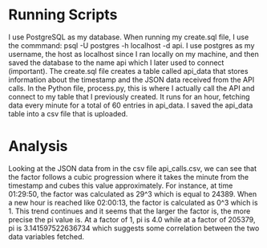 # Running Scripts
I use PostgreSQL as my database. When running my create.sql file, I use the commmand: psql -U postgres -h localhost -d api. I use postgres as my username, the host as localhost since I ran locally on my machine, and then saved the database to the name api which I later used to connect (important). The create.sql file creates a table called api_data that stores information about the timestamp and the JSON data received from the API calls.
In the Python file, process.py, this is where I actually call the API and connect to my table that I previously created. It runs for an hour, fetching data every minute for a total of 60 entries in api_data. I saved the api_data table into a csv file that is uploaded.  

# Analysis
Looking at the JSON data from in the csv file api_calls.csv, we can see that the factor follows a cubic progression where it takes the minute from the timestamp and cubes this value approximately. For instance, at time 01:29:50, the factor was calculated as 29^3 which is equal to 24389. When a new hour is reached like 02:00:13, the factor is calculated as 0^3 which is 1. This trend continues and it seems that the larger the factor is, the more precise the pi value is. At a factor of 1, pi is 4.0 while at a factor of 205379, pi is 3.141597522636734 which suggests some correlation between the two data variables fetched.
